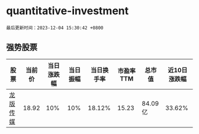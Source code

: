 # quantitative-investment

`最后更新时间：2023-12-04 15:30:42 +0800`

## 强势股票

|股票|当前价|当日涨跌幅|当日振幅|当日换手率|市盈率TTM|总市值|近10日涨跌幅|
|----|----|----|----|----|----|----|----|
|[龙版传媒](https://xueqiu.com/S/SH605577)|18.92|10%|10%|18.12%|15.23|84.09亿|33.62%|

